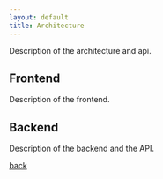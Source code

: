 ```yaml
---
layout: default
title: Architecture
---
```


Description of the architecture and api.

## Frontend

Description of the frontend.

## Backend

Description of the backend and the API.


[back](./)